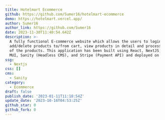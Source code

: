```yaml
---
title: Hotelmart Ecommerce
github: https://github.com/Sumer16/hotelmart-ecommerce
demo: https://hotelmart.vercel.app/
author: Sumer16
author_link: https://github.com/Sumer16
date: 2023-11-30T11:40:54.642Z
description: >-
  A fully functional E-commerce website which allows the users to login,
  add/delete products to/from cart, view products in detail and process payment
  of the products. This application has been built using React, NextJS, React
  MUI, Sanity (Headless CMS), and Stripe (Payment API) and deployed on Vercel.
ssg:
  - Nextjs
css: []
cms:
  - Sanity
category:
  - Ecommerce
draft: false
publish_date: '2023-01-11T11:18:54Z'
update_date: '2023-10-16T04:53:25Z'
github_star: 0
github_fork: 0
---
```

